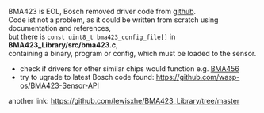 BMA423 is EOL, Bosch removed driver code from [github](https://github.com/BoschSensortec/BMA423-Sensor-API).  
Code ist not a problem, as it could be written from scratch using documentation and references,  
 but there is `const uint8_t bma423_config_file[]` in **BMA423_Library/src/bma423.c**,  
 containing a binary, program or config, which must be loaded to the sensor.
- check if drivers for other similar chips would function e.g. [BMA456](https://github.com/boschsensortec/BMA456_SensorAPI/tree/master)
- try to ugrade to latest Bosch code found: https://github.com/wasp-os/BMA423-Sensor-API

another link: https://github.com/lewisxhe/BMA423_Library/tree/master